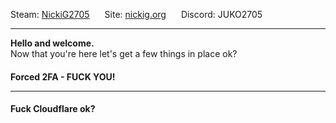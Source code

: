 <span style="display: inline-block; margin-right: 20px;">Steam: <a href="https://steamcommunity.com/id/NickiG2705" target="_blank">NickiG2705</a><br></span>
<span style="display: inline-block; margin-right: 20px;">Site: <a href="https://nickig.org/" target="_blank">nickig.org</a><br></span>
<span style="display: inline-block;">Discord: JUKO2705</span>
<hr>


<b>Hello and welcome.</b><br>
Now that you're here let's get a few things in place ok?<br>

<h4>Forced 2FA - FUCK YOU!</4><hr>
<h4>Fuck Cloudflare ok?</h4>
